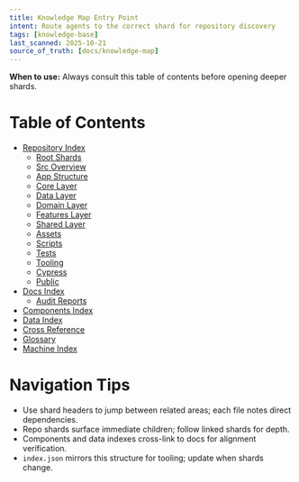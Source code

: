 ```yaml
---
title: Knowledge Map Entry Point
intent: Route agents to the correct shard for repository discovery
tags: [knowledge-base]
last_scanned: 2025-10-21
source_of_truth: [docs/knowledge-map]
---
```

**When to use:** Always consult this table of contents before opening deeper shards.

# Table of Contents
- [Repository Index](./repo-index/overview.md)
  - [Root Shards](./repo-index/root.md)
  - [Src Overview](./repo-index/src.md)
  - [App Structure](./repo-index/src-app.md)
  - [Core Layer](./repo-index/src-app-core.md)
  - [Data Layer](./repo-index/src-app-data.md)
  - [Domain Layer](./repo-index/src-app-domain.md)
  - [Features Layer](./repo-index/src-app-features.md)
  - [Shared Layer](./repo-index/src-app-shared.md)
  - [Assets](./repo-index/src-assets.md)
  - [Scripts](./repo-index/scripts.md)
  - [Tests](./repo-index/tests.md)
  - [Tooling](./repo-index/tools.md)
  - [Cypress](./repo-index/cypress.md)
  - [Public](./repo-index/public.md)
- [Docs Index](./docs-index/overview.md)
  - [Audit Reports](./docs-index/overview.md#audit-reports)
- [Components Index](./components-index/overview.md)
- [Data Index](./data-index/overview.md)
- [Cross Reference](./cross-reference.md)
- [Glossary](./glossary.md)
- [Machine Index](./index.json)

# Navigation Tips
- Use shard headers to jump between related areas; each file notes direct dependencies.
- Repo shards surface immediate children; follow linked shards for depth.
- Components and data indexes cross-link to docs for alignment verification.
- `index.json` mirrors this structure for tooling; update when shards change.
